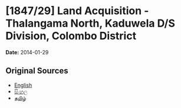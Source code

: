 # [1847/29] Land Acquisition - Thalangama North, Kaduwela D/S Division, Colombo District

**Date:** 2014-01-29

## Original Sources

- [English](https://documents.gov.lk/view/extra-gazettes/2014/1/1847-29_E.pdf)
- [සිංහල](https://documents.gov.lk/view/extra-gazettes/2014/1/1847-29_S.pdf)
- [தமிழ்](https://documents.gov.lk/view/extra-gazettes/2014/1/1847-29_T.pdf)
